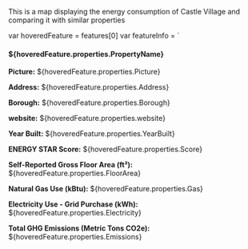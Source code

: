 This is a map displaying the energy consumption of Castle Village and comparing it with similar properties

var hoveredFeature = features[0]
var featureInfo = `
  <h4>${hoveredFeature.properties.PropertyName}</h4>
  <p><strong>Picture:</strong> ${hoveredFeature.properties.Picture}</p>
  <p><strong>Address:</strong> ${hoveredFeature.properties.Address}</p>
  <p><strong>Borough:</strong> ${hoveredFeature.properties.Borough}</p>
  <p><strong>website:</strong> ${hoveredFeature.properties.website}</p>
  <p><strong>Year Built:</strong> ${hoveredFeature.properties.YearBuilt}</p>
  <p><strong> ENERGY STAR Score:</strong> ${hoveredFeature.properties.Score}</p>
  <p><strong>Self-Reported Gross Floor Area (ft²):</strong> ${hoveredFeature.properties.FloorArea}</p>
  <p><strong>Natural Gas Use (kBtu):</strong> ${hoveredFeature.properties.Gas}</p>
  <p><strong>Electricity Use - Grid Purchase (kWh):</strong> ${hoveredFeature.properties.Electricity}</p>
  <p><strong>Total GHG Emissions (Metric Tons CO2e):</strong> ${hoveredFeature.properties.Emissions}</p>
